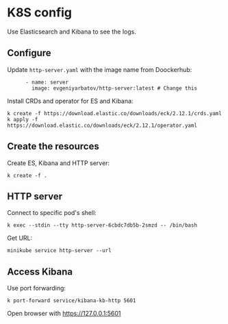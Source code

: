 # K8S config

Use Elasticsearch and Kibana to see the logs.

## Configure

Update `http-server.yaml` with the image name from Doockerhub:

```
      - name: server
        image: evgeniyarbatov/http-server:latest # Change this
```

Install CRDs and operator for ES and Kibana:

```
k create -f https://download.elastic.co/downloads/eck/2.12.1/crds.yaml
k apply -f https://download.elastic.co/downloads/eck/2.12.1/operator.yaml
```

## Create the resources

Create ES, Kibana and HTTP server:

```
k create -f .
```

## HTTP server

Connect to specific pod's shell:

```
k exec --stdin --tty http-server-6cbdc7db5b-2smzd -- /bin/bash
```

Get URL:

```
minikube service http-server --url
```

## Access Kibana

Use port forwarding:

```
k port-forward service/kibana-kb-http 5601 
```

Open browser with https://127.0.0.1:5601